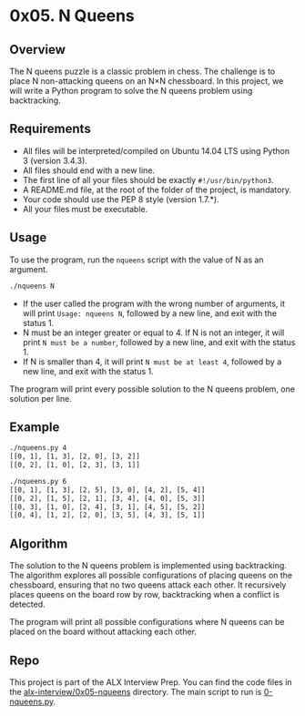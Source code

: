 # 0x05. N Queens

## Overview
The N queens puzzle is a classic problem in chess. The challenge is to place N non-attacking queens on an N×N chessboard. In this project, we will write a Python program to solve the N queens problem using backtracking.

## Requirements
- All files will be interpreted/compiled on Ubuntu 14.04 LTS using Python 3 (version 3.4.3).
- All files should end with a new line.
- The first line of all your files should be exactly `#!/usr/bin/python3`.
- A README.md file, at the root of the folder of the project, is mandatory.
- Your code should use the PEP 8 style (version 1.7.*).
- All your files must be executable.

## Usage
To use the program, run the `nqueens` script with the value of N as an argument.

```bash
./nqueens N
```

- If the user called the program with the wrong number of arguments, it will print `Usage: nqueens N`, followed by a new line, and exit with the status 1.
- N must be an integer greater or equal to 4. If N is not an integer, it will print `N must be a number`, followed by a new line, and exit with the status 1.
- If N is smaller than 4, it will print `N must be at least 4`, followed by a new line, and exit with the status 1.

The program will print every possible solution to the N queens problem, one solution per line.

## Example
```bash
./nqueens.py 4
[[0, 1], [1, 3], [2, 0], [3, 2]]
[[0, 2], [1, 0], [2, 3], [3, 1]]

./nqueens.py 6
[[0, 1], [1, 3], [2, 5], [3, 0], [4, 2], [5, 4]]
[[0, 2], [1, 5], [2, 1], [3, 4], [4, 0], [5, 3]]
[[0, 3], [1, 0], [2, 4], [3, 1], [4, 5], [5, 2]]
[[0, 4], [1, 2], [2, 0], [3, 5], [4, 3], [5, 1]]
```

## Algorithm
The solution to the N queens problem is implemented using backtracking. The algorithm explores all possible configurations of placing queens on the chessboard, ensuring that no two queens attack each other. It recursively places queens on the board row by row, backtracking when a conflict is detected.

The program will print all possible configurations where N queens can be placed on the board without attacking each other.

## Repo
This project is part of the ALX Interview Prep. You can find the code files in the [alx-interview/0x05-nqueens](https://github.com/alx-interview/0x05-nqueens) directory. The main script to run is [0-nqueens.py](https://github.com/alx-interview/0x05-nqueens/0-nqueens.py).
